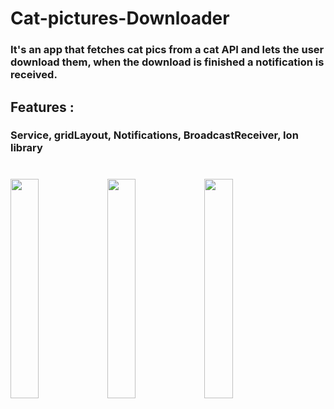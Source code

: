# Cat-pictures-Downloader
### It's an app that fetches cat pics from a cat API and lets the user download them, when the download is finished a notification is received. 

## Features : 
### Service, gridLayout, Notifications, BroadcastReceiver, Ion library
#
<image src="https://github.com/25THELL52/Guess_country_Flag/assets/79938851/7deec098-a717-45f0-8601-9ab9d1f053a1" width="30%" height="30%">   <image src="https://github.com/25THELL52/Guess_country_Flag/assets/79938851/019cbd5f-f47c-4de2-b38d-d78f4ed208](https://github.com/25THELL52/Guess_country_Flag/assets/79938851/019cbd5f-f47c-4de2-b38d-d78f4ed20819)" width="30%" height="30%">    <image src="https://github.com/25THELL52/Guess_country_Flag/assets/79938851/823d5121-7618-4da9-ab10-9a5fc3996e6b" width="30%" height="30%">
